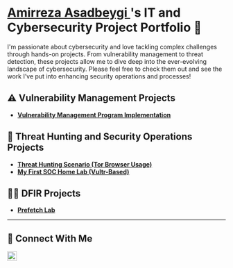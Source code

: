 # <a href="https://www.linkedin.com/in/amirreza-asadbeygi/">Amirreza Asadbeygi </a>'s IT and Cybersecurity Project Portfolio 🔐

I'm passionate about cybersecurity and love tackling complex challenges through hands-on projects. From vulnerability management to threat detection, these projects allow me to dive deep into the ever-evolving landscape of cybersecurity. Please feel free to check them out and see the work I’ve put into enhancing security operations and processes!


## ⚠️ Vulnerability Management Projects

- **[Vulnerability Management Program Implementation](https://github.com/amir037/Vulnerability-Management-Program/)**

## 🚨 Threat Hunting and Security Operations Projects

- **[Threat Hunting Scenario (Tor Browser Usage)](https://github.com/amir037/threat-hunting-scenario-tor)**
- **[My First SOC Home Lab (Vultr-Based)](https://github.com/amir037/My-First-SOC-Home-Lab-Vultr-Based-)**

## 🕵️‍♂️ DFIR Projects
- **[Prefetch Lab](https://github.com/amir037/Prefetch-Lab)**

<hr/>

## 🤳 Connect With Me
[<img align="left" alt="___________ | LinkedIn" width="22px" src="https://cdn.jsdelivr.net/npm/simple-icons@v3/icons/linkedin.svg" />][linkedin]

[linkedin]: https://www.linkedin.com/in/amirreza-asadbeygi/

<!--
<img width="35" alt="image" src="https://github.com/user-attachments/assets/2f41c7cd-5ea8-4475-b451-a37161b6c3fb"> 
<img width="35" alt="image" src="https://github.com/user-attachments/assets/77649969-9910-4994-8b96-74a116cfb2a8">
-->
